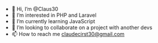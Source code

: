 - 👋 Hi, I’m @Claus30
- 👀 I’m interested in PHP and Laravel
- 🌱 I’m currently learning JavaScript
- 💞️ I’m looking to collaborate on a project with another devs 
- 📫 How to reach me claudecirst30@gmail.com 

<!---
Claus30/Claus30 is a ✨ special ✨ repository because its `README.md` (this file) appears on your GitHub profile.
You can click the Preview link to take a look at your changes.
--->
